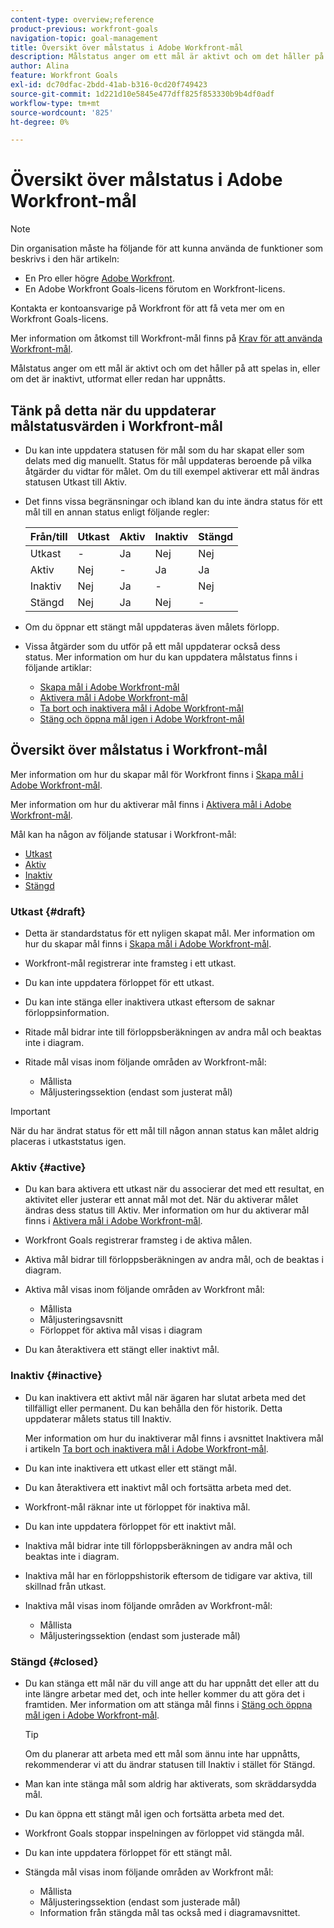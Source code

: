```yaml
---
content-type: overview;reference
product-previous: workfront-goals
navigation-topic: goal-management
title: Översikt över målstatus i Adobe Workfront-mål
description: Målstatus anger om ett mål är aktivt och om det håller på att spelas in, eller om det är inaktivt, utformat eller redan har uppnåtts.
author: Alina
feature: Workfront Goals
exl-id: dc70dfac-2bdd-41ab-b316-0cd20f749423
source-git-commit: 1d221d10e5845e477dff825f853330b9b4df0adf
workflow-type: tm+mt
source-wordcount: '825'
ht-degree: 0%

---
```


# Översikt över målstatus i Adobe Workfront-mål

<!--drafted for P&P new model: the note at the top will need to be replaced with this:    
    
Your organization must have the following to use the functionality described in this article:    
    
* For the legacy plan and license structure:     
    
  * A Pro or higher [Adobe Workfront plan](https://www.workfront.com/plans).     
  * An Adobe Workfront Goals license in addition to a Workfront license.    
    
* For the current plan and license structure:    
    
  * An Ultimate plan     
        
    Or    
        
    An additional license for Adobe Workfront Goals for the Prime or Select Adobe Workfront plans. <is there a link we can add here for the plans and what they contain?!>    
    
Contact your Workfront account manager to learn about a Workfront Goals license.    
    
For additional information about access to Workfront Goals, see [Requirements to use Workfront Goals](../workfront-goals/goal-management/access-needed-for-wf-goals.md).    
-->

>[!NOTE]
>
>Din organisation måste ha följande för att kunna använda de funktioner som beskrivs i den här artikeln:
>
>* En Pro eller högre [Adobe Workfront](https://www.workfront.com/plans).
>* En Adobe Workfront Goals-licens förutom en Workfront-licens.
>
>Kontakta er kontoansvarige på Workfront för att få veta mer om en Workfront Goals-licens.

Mer information om åtkomst till Workfront-mål finns på [Krav för att använda Workfront-mål](../../workfront-goals/goal-management/access-needed-for-wf-goals.md).


Målstatus anger om ett mål är aktivt och om det håller på att spelas in, eller om det är inaktivt, utformat eller redan har uppnåtts.

## Tänk på detta när du uppdaterar målstatusvärden i Workfront-mål

* Du kan inte uppdatera statusen för mål som du har skapat eller som delats med dig manuellt. Status för mål uppdateras beroende på vilka åtgärder du vidtar för målet. Om du till exempel aktiverar ett mål ändras statusen Utkast till Aktiv.
* Det finns vissa begränsningar och ibland kan du inte ändra status för ett mål till en annan status enligt följande regler:

   | Från/till | Utkast | Aktiv | Inaktiv | Stängd |
   |---|---|---|---|---|
   | Utkast | - | Ja | Nej | Nej |
   | Aktiv | Nej | - | Ja | Ja |
   | Inaktiv | Nej | Ja | - | Nej |
   | Stängd | Nej | Ja | Nej | - |

* Om du öppnar ett stängt mål uppdateras även målets förlopp.
* Vissa åtgärder som du utför på ett mål uppdaterar också dess status. Mer information om hur du kan uppdatera målstatus finns i följande artiklar:

   * [Skapa mål i Adobe Workfront-mål](../../workfront-goals/goal-management/create-goals.md)
   * [Aktivera mål i Adobe Workfront-mål](../../workfront-goals/goal-management/activate-goals.md)
   * [Ta bort och inaktivera mål i Adobe Workfront-mål](../../workfront-goals/goal-management/delete-and-deactivate-goals.md)
   * [Stäng och öppna mål igen i Adobe Workfront-mål](../../workfront-goals/goal-management/close-and-reopen-goals.md)

## Översikt över målstatus i Workfront-mål

Mer information om hur du skapar mål för Workfront finns i [Skapa mål i Adobe Workfront-mål](../../workfront-goals/goal-management/create-goals.md).

Mer information om hur du aktiverar mål finns i [Aktivera mål i Adobe Workfront-mål](../../workfront-goals/goal-management/activate-goals.md).

Mål kan ha någon av följande statusar i Workfront-mål:

* [Utkast](#draft)
* [Aktiv](#active)
* [Inaktiv](#inactive)
* [Stängd](#closed)

### Utkast {#draft}

* Detta är standardstatus för ett nyligen skapat mål. Mer information om hur du skapar mål finns i [Skapa mål i Adobe Workfront-mål](../../workfront-goals/goal-management/create-goals.md).
* Workfront-mål registrerar inte framsteg i ett utkast.
* Du kan inte uppdatera förloppet för ett utkast.
* Du kan inte stänga eller inaktivera utkast eftersom de saknar förloppsinformation.
* Ritade mål bidrar inte till förloppsberäkningen av andra mål och beaktas inte i diagram.
* Ritade mål visas inom följande områden av Workfront-mål:

   * Mållista
   * Måljusteringssektion (endast som justerat mål)


>[!IMPORTANT]
>
>När du har ändrat status för ett mål till någon annan status kan målet aldrig placeras i utkaststatus igen.

### Aktiv {#active}

* Du kan bara aktivera ett utkast när du associerar det med ett resultat, en aktivitet eller justerar ett annat mål mot det. När du aktiverar målet ändras dess status till Aktiv. Mer information om hur du aktiverar mål finns i [Aktivera mål i Adobe Workfront-mål](../../workfront-goals/goal-management/activate-goals.md).
* Workfront Goals registrerar framsteg i de aktiva målen.
* Aktiva mål bidrar till förloppsberäkningen av andra mål, och de beaktas i diagram.
* Aktiva mål visas inom följande områden av Workfront mål:

   * Mållista
   * Måljusteringsavsnitt
   * Förloppet för aktiva mål visas i diagram

* Du kan återaktivera ett stängt eller inaktivt mål.

### Inaktiv {#inactive}

* Du kan inaktivera ett aktivt mål när ägaren har slutat arbeta med det tillfälligt eller permanent. Du kan behålla den för historik. Detta uppdaterar målets status till Inaktiv.

   Mer information om hur du inaktiverar mål finns i avsnittet Inaktivera mål i artikeln [Ta bort och inaktivera mål i Adobe Workfront-mål](../../workfront-goals/goal-management/delete-and-deactivate-goals.md).

* Du kan inte inaktivera ett utkast eller ett stängt mål.
* Du kan återaktivera ett inaktivt mål och fortsätta arbeta med det.
* Workfront-mål räknar inte ut förloppet för inaktiva mål.
* Du kan inte uppdatera förloppet för ett inaktivt mål.
* Inaktiva mål bidrar inte till förloppsberäkningen av andra mål och beaktas inte i diagram.
* Inaktiva mål har en förloppshistorik eftersom de tidigare var aktiva, till skillnad från utkast.
* Inaktiva mål visas inom följande områden av Workfront-mål:

   * Mållista
   * Måljusteringssektion (endast som justerade mål)

### Stängd {#closed}

* Du kan stänga ett mål när du vill ange att du har uppnått det eller att du inte längre arbetar med det, och inte heller kommer du att göra det i framtiden. Mer information om att stänga mål finns i [Stäng och öppna mål igen i Adobe Workfront-mål](../../workfront-goals/goal-management/close-and-reopen-goals.md).

   >[!TIP]
   >
   >Om du planerar att arbeta med ett mål som ännu inte har uppnåtts, rekommenderar vi att du ändrar statusen till Inaktiv i stället för Stängd.

* Man kan inte stänga mål som aldrig har aktiverats, som skräddarsydda mål.
* Du kan öppna ett stängt mål igen och fortsätta arbeta med det.
* Workfront Goals stoppar inspelningen av förloppet vid stängda mål.
* Du kan inte uppdatera förloppet för ett stängt mål.
* Stängda mål visas inom följande områden av Workfront mål:

   * Mållista
   * Måljusteringssektion (endast som justerade mål)
   * Information från stängda mål tas också med i diagramavsnittet.
